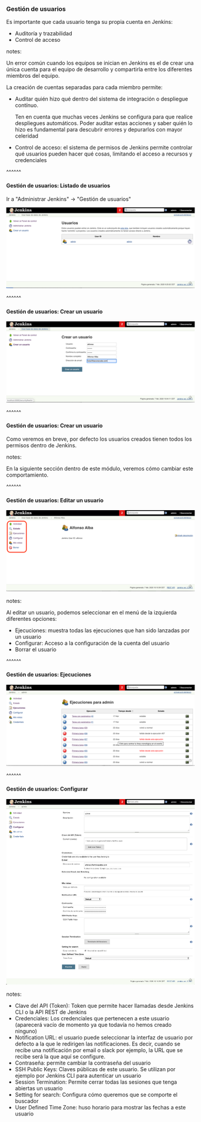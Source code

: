### Gestión de usuarios

Es importante que cada usuario tenga su propia cuenta en Jenkins:
* Auditoría y trazabilidad
* Control de acceso
  
notes:

Un error común cuando los equipos se inician en Jenkins es el de crear una única cuenta para
el equipo de desarrollo y compartirla entre los diferentes miembros del equipo.

La creación de cuentas separadas para cada miembro permite:

* Auditar quién hizo qué dentro del sistema de integración o despliegue contínuo.

  Ten en cuenta que muchas veces Jenkins se configura para que realice despliegues automáticos.
  Poder auditar estas acciones y saber quién lo hizo es fundamental para descubrir errores y depurarlos
  con mayor celeridad

* Control de acceso: el sistema de permisos de Jenkins permite controlar qué usuarios pueden hacer qué cosas,
  limitando el acceso a recursos y credenciales
  
  
^^^^^^

#### Gestión de usuarios: Listado de usuarios

Ir a "Administrar Jenkins" -> "Gestión de usuarios"

![user management](/slides/images/es/0040/user_management.png)<!-- .element: class="plain" -->


^^^^^^

#### Gestión de usuarios: Crear un usuario

![create user](/slides/images/es/0040/create_user.png)<!-- .element: class="plain" -->

^^^^^^

#### Gestión de usuarios: Crear un usuario

Como veremos en breve, por defecto los usuarios creados tienen todos los permisos dentro de Jenkins.

notes:

En la siguiente sección dentro de este módulo, veremos cómo cambiar este comportamiento.

^^^^^^

#### Gestión de usuarios: Editar un usuario

![edit user: status](/slides/images/es/0040/edit_user_status.png)<!-- .element: class="plain" -->


notes:

Al editar un usuario, podemos seleccionar en el menú de la izquierda diferentes opciones:
* Ejecuciones: muestra todas las ejecuciones que han sido lanzadas por un usuario
* Configurar: Acceso a la configuración de la cuenta del usuario
* Borrar el usuario

^^^^^^

#### Gestión de usuarios: Ejecuciones

![edit user: builds](/slides/images/es/0040/edit_user_builds.png)<!-- .element: class="plain" -->

^^^^^^

#### Gestión de usuarios: Configurar

![edit user: configure](/slides/images/es/0040/edit_user_configure.png)<!-- .element: class="plain" style="height: 50vh" -->

notes:

* Clave del API (Token): Token que permite hacer llamadas desde Jenkins CLI o la API REST de Jenkins
* Credenciales: Los credenciales que pertenecen a este usuario (aparecerá vacío de momento ya que todavía
  no hemos creado ninguno)
* Notification URL: el usuario puede seleccionar la interfaz de usuario por defecto a la que le redirigen las
  notificaciones. Es decir, cuando se recibe una notificación por email o slack por ejemplo, la URL que se
  recibe será la que aquí se configure.
* Contraseña: permite cambiar la contraseña del usuario
* SSH Public Keys: Claves públicas de este usuario. Se utilizan por ejemplo por Jenkins CLI para autenticar
  un usuario
* Session Termination: Permite cerrar todas las sesiones que tenga abiertas un usuario
* Setting for search: Configura cómo queremos que se comporte el buscador
* User Defined Time Zone: huso horario para mostrar las fechas a este usuario